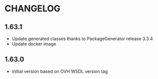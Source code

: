 # CHANGELOG

## 1.63.1
- Update generated classes thanks to PackageGenerator release 3.3.4
- Update docker image

## 1.63.0
- Initial version based on OVH WSDL version tag
